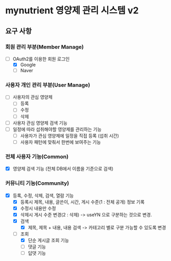 # mynutrient 영양제 관리 시스템 v2
## 요구 사항
### 회원 관리 부분(Member Manage)
- [ ] OAuth2를 이용한 회원 로그인
     - [x] Google
     - [ ] Naver

### 사용자 개인 관리 부분(User Manage)
- [ ] 사용자의 관심 영양제 
  - [ ] 등록
  - [ ] 수정
  - [ ] 삭제
- [ ] 사용자 관심 영양제 검색 기능 
- [ ] 일정에 따라 섭취해야할 영양제를 관리하는 기능
    - [ ] 사용자가 관심 영양제에 일정을 직접 등록 (섭취 시간)
    - [ ] 사용자 패턴에 맞춰서 한번에 보여주는 기능

### 전체 사용자 기능(Common)
- [x] 영양제 검색 기능 (전체 DB에서 이름을 기준으로 검색)
### 커뮤니티 기능(Community)
- [x] 등록, 수정, 삭제, 검색, 열람 기능
    - [x] 등록시 제목, 내용, 글쓴이, 시간, 게시 수준(1 : 전체 공개) 정보 기록  
    - [x] 수정시 내용만 수정
    - [x] 삭제시 게시 수준 변경(2 : 삭제) -> useYN 으로 구분하는 것으로 변경.
    - [x] 검색
        - [x] 제목, 제목 + 내용, 내용 검색 -> 카테고리 별로 구분 가능할 수 있도록 변경
    - [ ] 조회
        - [x] 단순 게시글 조회 기능 
        - [ ] 댓글 기능
        - [ ] 답댓 기능

